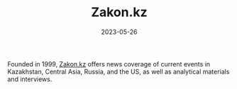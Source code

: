 ﻿---
title: "Zakon.kz"
linkTitle: "Zakon.kz"
contributor: ["Aizada Arystanbek"]
created: 2022-07-27
countries: ["Kazakhstan"]
category: ["State-affiliated media"]
tags: ["media", "news"]
date_start: [1999]
date_end: []
data_type: ["news"] 
language: ["Russian", "Kazakh"]
date: 2023-05-26
description: 
  Zakon.kz offers news coverage of current events in Kazakhstan, Central Asia, Russia, and the US, as well as analytical materials and interviews.
---

Founded in 1999, [Zakon.kz](https://www.zakon.kz/) offers news coverage of current events in Kazakhstan, Central Asia, Russia, and the US, as well as analytical materials and interviews.
